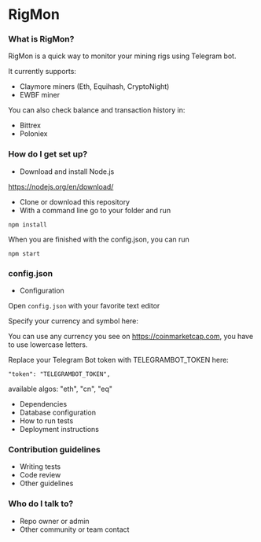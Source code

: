# RigMon #


### What is RigMon? ###

RigMon is a quick way to monitor your mining rigs using Telegram bot.

It currently supports:
* Claymore miners (Eth, Equihash, CryptoNight)
* EWBF miner

You can also check balance and transaction history in:
* Bittrex
* Poloniex

### How do I get set up? ###

* Download and install Node.js

https://nodejs.org/en/download/

* Clone or download this repository
* With a command line go to your folder and run

`npm install`

When you are finished with the config.json, you can run

`npm start`

### config.json ###
* Configuration

Open `config.json` with your favorite text editor

Specify your currency and symbol here:

You can use any currency you see on https://coinmarketcap.com, you have to use lowercase letters.

Replace your Telegram Bot token with TELEGRAMBOT_TOKEN here:

`"token": "TELEGRAMBOT_TOKEN",`



available algos: "eth", "cn", "eq"
* Dependencies
* Database configuration
* How to run tests
* Deployment instructions

### Contribution guidelines ###

* Writing tests
* Code review
* Other guidelines

### Who do I talk to? ###

* Repo owner or admin
* Other community or team contact